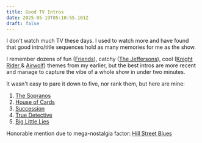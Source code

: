 ```yaml
---
title: Good TV Intros
date: 2025-05-19T05:10:55.101Z
draft: false
---
```

I don't watch much TV these days. I used to watch more and have found that good intro/title sequences hold as many memories for me as the show.

I remember dozens of fun ([Friends](https://www.youtube.com/watch?v=s2TyVQGoCYo)), catchy ([The Jeffersons](https://www.youtube.com/watch?v=_-OnRQ4P0VY)), cool ([Knight Rider ](https://www.youtube.com/watch?v=oNyXYPhnUIs)& [Airwolf](https://www.youtube.com/watch?v=ULfmowbNlK0)) themes from my earlier, but the best intros are more recent and manage to capture the vibe of a whole show in under two minutes.

It wasn't easy to pare it down to five, nor rank them, but here are mine:

1. [The Sopranos](https://www.youtube.com/watch?v=mJpNmYeooQE)
2. [House of Cards](https://www.youtube.com/watch?v=9w-O60x1bYk)
3. [Succession](https://www.youtube.com/watch?v=77PsqaWzwG0)
4. [True Detective](https://www.youtube.com/watch?v=Xyu_MdKBXic)
5. [Big Little Lies](https://www.youtube.com/watch?v=rF_1iPFr6Dw)

Honorable mention due to mega-nostalgia factor: [Hill Street Blues](https://www.youtube.com/watch?v=oUX3TPKVf_Y)